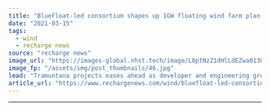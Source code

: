 ```yaml
---
title: "BlueFloat-led consortium shapes up 1GW floating wind farm plan off Spain"
date: "2021-03-15"
tags: 
  - wind
  - recharge news
source: "recharge news"
image_url: "https://images-global.nhst.tech/image/L0ptNzZ1dHlLdEZwa013UGJYeHBXb2N3Si8yOC9pOWpFb2Q4RFhwV1lOaz0=/nhst/binary/94d352b75bf9d9cf86337d892b7b9346"
image_fp: "/assets/img/post_thumbnails/46.jpg"
lead: "Tramuntana projects eases ahead as developer and engineering group Sener face concerns from local municipalities in Costa Brava tourist area of Catalonia"
article_url: "https://www.rechargenews.com/wind/bluefloat-led-consortium-shapes-up-1gw-floating-wind-farm-plan-off-spain/2-1-980650"
---
```


---
